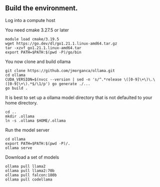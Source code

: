 ## Build the environment.

Log into a compute host

You need cmake 3.27.5 or later

    module load cmake/3.19.5  
    wget https://go.dev/dl/go1.21.1.linux-amd64.tar.gz
    tar -xzvf go1.21.1.linux-amd64.tar 
    export PATH=$PATH:$(pwd -P)/go/bin

You now clone and build ollama

    git clone https://github.com/jmorganca/ollama.git
    cd ollama
    CUDA_VERSION=$(nvcc --version | sed -n 's/^.*release \([0-9]\+\)\.\([0-9]\+\).*$/\1/p') go generate ./...
    go build .

It is best to set up a ollama model directory that is not defaulted to your home directory.

    cd ..
    mkdir .ollama
    ln -s .ollama $HOME/.ollama

Run the model server

    cd ollama
    export PATH=$PATH:$(pwd -P)/.
    ollama serve
    
Download a set of models

    ollama pull llama2
    ollama pull llama2:70b
    ollama pull falcon:180b
    ollama pull codellama
